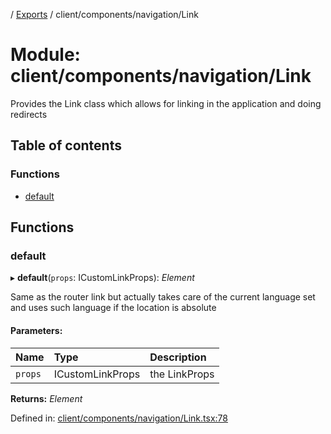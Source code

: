 [](../README.md) / [Exports](../modules.md) / client/components/navigation/Link

# Module: client/components/navigation/Link

Provides the Link class which allows for linking in the
application and doing redirects

## Table of contents

### Functions

- [default](client_components_navigation_link.md#default)

## Functions

### default

▸ **default**(`props`: ICustomLinkProps): *Element*

Same as the router link but actually takes
care of the current language set and uses such
language if the location is absolute

#### Parameters:

Name | Type | Description |
:------ | :------ | :------ |
`props` | ICustomLinkProps | the LinkProps    |

**Returns:** *Element*

Defined in: [client/components/navigation/Link.tsx:78](https://github.com/onzag/itemize/blob/0e9b128c/client/components/navigation/Link.tsx#L78)
